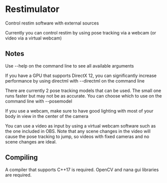 # Restimulator
Control restim software with external sources

Currently you can control restim by using pose tracking via a webcam (or video via a virtual webcam)

## Notes
Use --help on the command line to see all available arguments

If you have a GPU that supports DirectX 12, you can significantly increase performance by using directml with --directml on the command line

There are currently 2 pose tracking models that can be used.  The small one runs faster but may not be as accurate.  You can choose which to use on the command line with --posemodel

If you use a webcam, make sure to have good lighting with most of your body in view in the center of the camera

You can use a video as input by using a virtual webcam software such as the one included in OBS.  Note that any scene changes in the video will cause the pose tracking to jump, so videos with fixed cameras and no scene changes are ideal.

## Compiling
A compiler that supports C++17 is required.  OpenCV and nana gui libraries are required.
